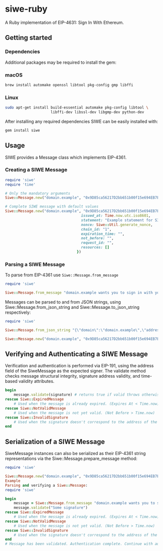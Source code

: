# siwe-ruby
A Ruby implementation of EIP-4631: Sign In With Ethereum.

## Getting started
### Dependencies
Additional packages may be required to install the gem:

### macOS
```bash
brew install automake openssl libtool pkg-config gmp libffi
```

### Linux
```bash
sudo apt-get install build-essential automake pkg-config libtool \
                     libffi-dev libssl-dev libgmp-dev python-dev
```

After installing any required dependencies SIWE can be easily installed with:
```bash
gem install siwe
```

## Usage
SIWE provides a Message class which implements EIP-4361.
### Creating a SIWE Message

```ruby
require 'siwe'
require 'time'

# Only the mandatory arguments
Siwe::Message.new("domain.example", "0x9D85ca56217D2bb651b00f15e694EB7E713637D4", "some.uri", "1")

# Complete SIWE message with default values
Siwe::Message.new("domain.example", "0x9D85ca56217D2bb651b00f15e694EB7E713637D4", "some.uri", "1", {
                                   issued_at: Time.now.utc.iso8601,
                                   statement: "Example statement for SIWE",
                                   nonce: Siwe::Util.generate_nonce,
                                   chain_id: "1",
                                   expiration_time: "",
                                   not_before: "",
                                   request_id: "",
                                   resources: []
                                 })
```

### Parsing a SIWE Message
To parse from EIP-4361 use `Siwe::Message.from_message`

```ruby
require 'siwe'

Siwe::Message.from_message "domain.example wants you to sign in with your Ethereum account:\n0x9D85ca56217D2bb651b00f15e694EB7E713637D4\n\nExample statement for SIWE\n\nURI: some.uri\nVersion: 1\nChain ID: 1\nNonce: k1Ne4KWzBHYEFQo8\nIssued At: 2022-02-03T20:06:19Z"
```

Messages can be parsed to and from JSON strings, using Siwe::Message.from_json_string and Siwe::Message.to_json_string respectively:

```ruby
require 'siwe'

Siwe::Message.from_json_string "{\"domain\":\"domain.example\",\"address\":\"0x9D85ca56217D2bb651b00f15e694EB7E713637D4\",\"uri\":\"some.uri\",\"version\":\"1\",\"chain_id\":\"1\",\"nonce\":\"k1Ne4KWzBHYEFQo8\",\"issued_at\":\"2022-02-03T20:06:19Z\",\"statement\":\"Example statement for SIWE\",\"expiration_time\":\"\",\"not_before\":\"\",\"request_id\":\"\",\"resources\":[]}"

Siwe::Message.new("domain.example", "0x9D85ca56217D2bb651b00f15e694EB7E713637D4", "some.uri", "1").to_json_string
```

## Verifying and Authenticating a SIWE Message
Verification and authentication is performed via EIP-191, using the address field of the SiweMessage as the expected signer. The validate method checks message structural integrity, signature address validity, and time-based validity attributes.

```ruby
begin
    message.validate(signature) # returns true if valid throws otherwise
rescue Siwe::ExpiredMessage
    # Used when the message is already expired. (Expires At < Time.now)
rescue Siwe::NotValidMessage
    # Used when the message is not yet valid. (Not Before > Time.now)
rescue Siwe::InvalidSignature
    # Used when the signature doesn't correspond to the address of the message.
end
```

## Serialization of a SIWE Message
SiweMessage instances can also be serialized as their EIP-4361 string representations via the Siwe::Message.prepare_message method:

```ruby
require 'siwe'

Siwe::Message.new("domain.example", "0x9D85ca56217D2bb651b00f15e694EB7E713637D4", "some.uri", "1").prepare_message
Example
Parsing and verifying a Siwe::Message:
require 'siwe'

begin
    message = Siwe::Message.from_message "domain.example wants you to sign in with your Ethereum account:\n0x9D85ca56217D2bb651b00f15e694EB7E713637D4\n\nExample statement for SIWE\n\nURI: some.uri\nVersion: 1\nChain ID: 1\nNonce: k1Ne4KWzBHYEFQo8\nIssued At: 2022-02-03T20:06:19Z"
    message.validate("Some signature")
rescue Siwe::ExpiredMessage
    # Used when the message is already expired. (Expires At < Time.now)
rescue Siwe::NotValidMessage
    # Used when the message is not yet valid. (Not Before > Time.now)
rescue Siwe::InvalidSignature
    # Used when the signature doesn't correspond to the address of the message.
end
# Message has been validated. Authentication complete. Continue with authorization/other.
```